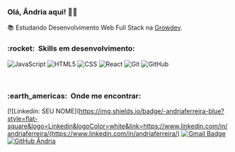 

<h3> Olá, Ândria aqui! 👩‍🎓 </h3>


📚 Estudando Desenvolvimento Web Full Stack na <a href="[link da sua faculdade](https://www.growdev.com.br/)">Growdev</a>.


<h3> :rocket: &nbsp;Skills em desenvolvimento: </h3>

  ![JavaScript](https://img.shields.io/badge/-JavaScript-333333?style=flat&logo=javascript)
  ![HTML5](https://img.shields.io/badge/-HTML5-333333?style=flat&logo=HTML5)
  ![CSS](https://img.shields.io/badge/-CSS-333333?style=flat&logo=CSS3&logoColor=1572B6)
  ![React](https://img.shields.io/badge/-React-333333?style=flat&logo=react)
  ![Git](https://img.shields.io/badge/-Git-333333?style=flat&logo=git)
  ![GitHub](https://img.shields.io/badge/-GitHub-333333?style=flat&logo=github)

<br/>

<h3> :earth_americas: &nbsp;Onde me encontrar: </h3> 

[![Linkedin: SEU NOME](https://img.shields.io/badge/-andriaferreira-blue?style=flat-square&logo=Linkedin&logoColor=white&link=https://www.linkedin.com/in/andriaferreira/(https://www.linkedin.com/in/andriaferreira/)
[![Gmail Badge](https://img.shields.io/badge/-seuemail@email.com-006bed?style=flat-square&logo=Gmail&logoColor=white&link=mailto:andria.aquino@gmail.com)](mailto:andria.aquino@gmail.com)
[![GitHub Ândria]( https://img.shields.io/github/followers/VanessaSwerts?label=follow&style=social)](https://github.com/andria-af)

